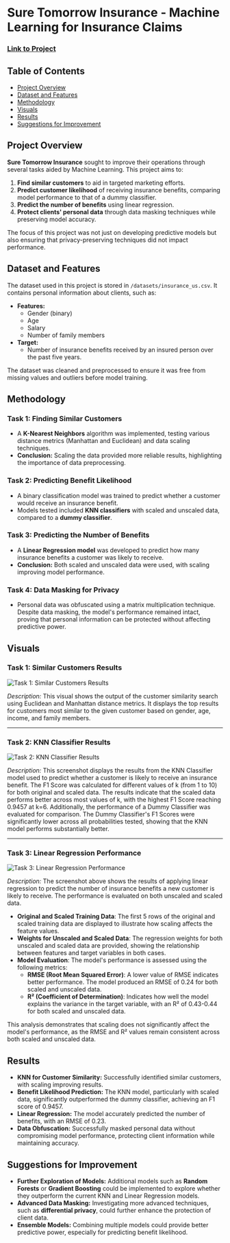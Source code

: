 # Sure Tomorrow Insurance - Machine Learning for Insurance Claims

### [Link to Project](https://github.com/arr225/Data_Projects_TripleTen/blob/dbc11f2b36bf8e0ffafe7885a4a3145f3e3b08d2/Sure%20Tomorrow%20Insurance%20-%20Machine%20Learning%20for%20Insurance%20Claims/Sure%20Tomorrow%20Insurance%20-%20Machine%20Learning%20for%20Insurance%20Claims%20Project.ipynb)

## Table of Contents
- [Project Overview](#project-overview)
- [Dataset and Features](#dataset-and-features)
- [Methodology](#methodology)
- [Visuals](#visuals)
- [Results](#results)
- [Suggestions for Improvement](#suggestions-for-improvement)

## Project Overview
**Sure Tomorrow Insurance** sought to improve their operations through several tasks aided by Machine Learning. This project aims to:
1. **Find similar customers** to aid in targeted marketing efforts.
2. **Predict customer likelihood** of receiving insurance benefits, comparing model performance to that of a dummy classifier.
3. **Predict the number of benefits** using linear regression.
4. **Protect clients' personal data** through data masking techniques while preserving model accuracy.

The focus of this project was not just on developing predictive models but also ensuring that privacy-preserving techniques did not impact performance.

## Dataset and Features
The dataset used in this project is stored in `/datasets/insurance_us.csv`. It contains personal information about clients, such as:
- **Features:**
  - Gender (binary)
  - Age
  - Salary
  - Number of family members
- **Target:** 
  - Number of insurance benefits received by an insured person over the past five years.

The dataset was cleaned and preprocessed to ensure it was free from missing values and outliers before model training.

## Methodology
### Task 1: Finding Similar Customers
- A **K-Nearest Neighbors** algorithm was implemented, testing various distance metrics (Manhattan and Euclidean) and data scaling techniques.
- **Conclusion:** Scaling the data provided more reliable results, highlighting the importance of data preprocessing.

### Task 2: Predicting Benefit Likelihood
- A binary classification model was trained to predict whether a customer would receive an insurance benefit.
- Models tested included **KNN classifiers** with scaled and unscaled data, compared to a **dummy classifier**.

### Task 3: Predicting the Number of Benefits
- A **Linear Regression model** was developed to predict how many insurance benefits a customer was likely to receive.
- **Conclusion:** Both scaled and unscaled data were used, with scaling improving model performance.

### Task 4: Data Masking for Privacy
- Personal data was obfuscated using a matrix multiplication technique. Despite data masking, the model's performance remained intact, proving that personal information can be protected without affecting predictive power.

## Visuals

### Task 1: Similar Customers Results
![Task 1: Similar Customers Results](https://github.com/arr225/Data_Projects_TripleTen/blob/d6bf6e5e3751ec3f22527c05cf2037e8aec9dabf/Sure%20Tomorrow%20Insurance%20-%20Machine%20Learning%20for%20Insurance%20Claims/Similar%20Customers%20Results.png)

*Description:* This visual shows the output of the customer similarity search using Euclidean and Manhattan distance metrics. It displays the top results for customers most similar to the given customer based on gender, age, income, and family members.

---

### Task 2: KNN Classifier Results
![Task 2: KNN Classifier Results](https://github.com/arr225/Data_Projects_TripleTen/blob/74e34965395eed96f2882bc9ac70a06b6f095c23/Sure%20Tomorrow%20Insurance%20-%20Machine%20Learning%20for%20Insurance%20Claims/KNN%20Classifier%20Results.png)

*Description:* This screenshot displays the results from the KNN Classifier model used to predict whether a customer is likely to receive an insurance benefit. The F1 Score was calculated for different values of k (from 1 to 10) for both original and scaled data. The results indicate that the scaled data performs better across most values of k, with the highest F1 Score reaching 0.9457 at k=6. Additionally, the performance of a Dummy Classifier was evaluated for comparison. The Dummy Classifier's F1 Scores were significantly lower across all probabilities tested, showing that the KNN model performs substantially better. 

---

### Task 3: Linear Regression Performance
![Task 3: Linear Regression Performance](https://github.com/arr225/Data_Projects_TripleTen/blob/ab3ece06071a5d333423bb5e3020ea5c7090efb4/Sure%20Tomorrow%20Insurance%20-%20Machine%20Learning%20for%20Insurance%20Claims/Linear%20Regression%20Performance.png)

*Description:* The screenshot above shows the results of applying linear regression to predict the number of insurance benefits a new customer is likely to receive. The performance is evaluated on both unscaled and scaled data.

- **Original and Scaled Training Data**: The first 5 rows of the original and scaled training data are displayed to illustrate how scaling affects the feature values.
- **Weights for Unscaled and Scaled Data**: The regression weights for both unscaled and scaled data are provided, showing the relationship between features and target variables in both cases.
- **Model Evaluation**: The model's performance is assessed using the following metrics:
  - **RMSE (Root Mean Squared Error)**: A lower value of RMSE indicates better performance. The model produced an RMSE of 0.24 for both scaled and unscaled data.
  - **R² (Coefficient of Determination)**: Indicates how well the model explains the variance in the target variable, with an R² of 0.43-0.44 for both scaled and unscaled data.

This analysis demonstrates that scaling does not significantly affect the model's performance, as the RMSE and R² values remain consistent across both scaled and unscaled data.

## Results
- **KNN for Customer Similarity:** Successfully identified similar customers, with scaling improving results.
- **Benefit Likelihood Prediction:** The KNN model, particularly with scaled data, significantly outperformed the dummy classifier, achieving an F1 score of 0.9457.
- **Linear Regression:** The model accurately predicted the number of benefits, with an RMSE of 0.23.
- **Data Obfuscation:** Successfully masked personal data without compromising model performance, protecting client information while maintaining accuracy.

## Suggestions for Improvement
- **Further Exploration of Models:** Additional models such as **Random Forests** or **Gradient Boosting** could be implemented to explore whether they outperform the current KNN and Linear Regression models.
- **Advanced Data Masking:** Investigating more advanced techniques, such as **differential privacy**, could further enhance the protection of client data.
- **Ensemble Models:** Combining multiple models could provide better predictive power, especially for predicting benefit likelihood.
